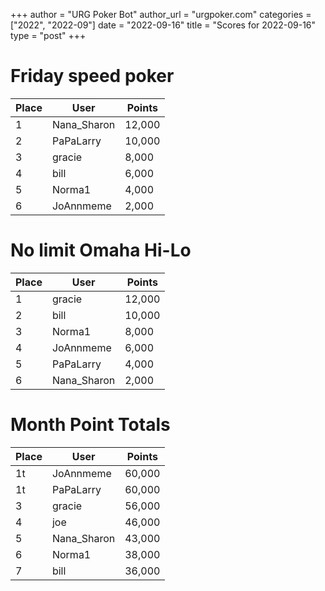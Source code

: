+++
author = "URG Poker Bot"
author_url = "urgpoker.com"
categories = ["2022", "2022-09"]
date = "2022-09-16"
title = "Scores for 2022-09-16"
type = "post"
+++
# Friday speed poker

| Place | User | Points |
|-------|------|--------|
| 1 | Nana_Sharon | 12,000 |
| 2 | PaPaLarry | 10,000 |
| 3 | gracie | 8,000 |
| 4 | bill | 6,000 |
| 5 | Norma1 | 4,000 |
| 6 | JoAnnmeme | 2,000 |

# No limit Omaha Hi-Lo

| Place | User | Points |
|-------|------|--------|
| 1 | gracie | 12,000 |
| 2 | bill | 10,000 |
| 3 | Norma1 | 8,000 |
| 4 | JoAnnmeme | 6,000 |
| 5 | PaPaLarry | 4,000 |
| 6 | Nana_Sharon | 2,000 |

# Month Point Totals

| Place | User | Points |
|-------|------|--------|
| 1t | JoAnnmeme | 60,000 |
| 1t | PaPaLarry | 60,000 |
| 3 | gracie | 56,000 |
| 4 | joe | 46,000 |
| 5 | Nana_Sharon | 43,000 |
| 6 | Norma1 | 38,000 |
| 7 | bill | 36,000 |
